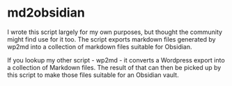 # md2obsidian

I wrote this script largely for my own purposes, but thought the community might find use for it too. The script exports markdown files generated by wp2md into a collection of markdown files suitable for Obsidian.

If you lookup my other script - wp2md - it converts a Wordpress export into a collection of Markdown files. The result of that can then be picked up by this script to make those files suitable for an Obsidian vault.